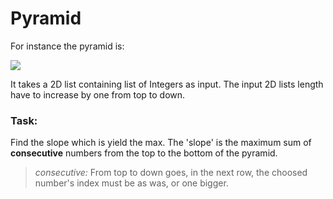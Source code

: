# Pyramid
For instance the pyramid is:

![](https://i.imgur.com/DazKFt3.png)

It takes a 2D list containing list of Integers as input. The input 2D lists length have to increase by one from top to down.

### Task:
Find the slope which is yield the max.
The 'slope' is the maximum sum of **consecutive** numbers from the top to the bottom of the pyramid.

> *consecutive:* From top to down goes, in the next row, the choosed number's index must be as was, or one bigger.

